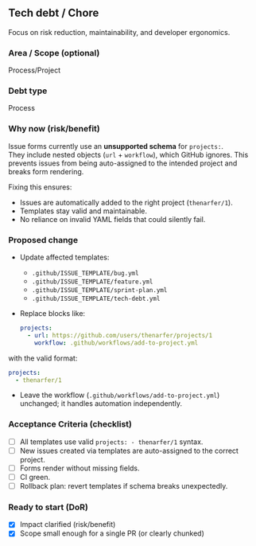 ## Tech debt / Chore
Focus on risk reduction, maintainability, and developer ergonomics.

### Area / Scope (optional)
Process/Project

### Debt type
Process

### Why now (risk/benefit)
Issue forms currently use an **unsupported schema** for `projects:`.  
They include nested objects (`url` + `workflow`), which GitHub ignores. This prevents issues from being auto-assigned to the intended project and breaks form rendering.

Fixing this ensures:
- Issues are automatically added to the right project (`thenarfer/1`).
- Templates stay valid and maintainable.
- No reliance on invalid YAML fields that could silently fail.

### Proposed change
- Update affected templates:
  - `.github/ISSUE_TEMPLATE/bug.yml`
  - `.github/ISSUE_TEMPLATE/feature.yml`
  - `.github/ISSUE_TEMPLATE/sprint-plan.yml`
  - `.github/ISSUE_TEMPLATE/tech-debt.yml`
- Replace blocks like:

  ```yaml
  projects:
    - url: https://github.com/users/thenarfer/projects/1
      workflow: .github/workflows/add-to-project.yml
  ```

with the valid format:

```yaml
projects:
  - thenarfer/1
```

* Leave the workflow (`.github/workflows/add-to-project.yml`) unchanged; it handles automation independently.

### Acceptance Criteria (checklist)

* [ ] All templates use valid `projects: - thenarfer/1` syntax.
* [ ] New issues created via templates are auto-assigned to the correct project.
* [ ] Forms render without missing fields.
* [ ] CI green.
* [ ] Rollback plan: revert templates if schema breaks unexpectedly.

### Ready to start (DoR)

* [x] Impact clarified (risk/benefit)
* [x] Scope small enough for a single PR (or clearly chunked)